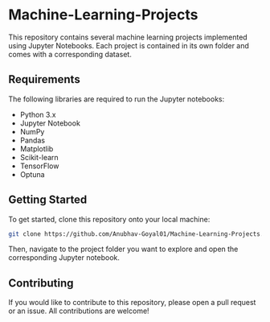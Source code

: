 # Machine-Learning-Projects

This repository contains several machine learning projects implemented using Jupyter Notebooks. Each project is contained in its own folder and comes with a corresponding dataset.

## Requirements
The following libraries are required to run the Jupyter notebooks:

- Python 3.x
- Jupyter Notebook
- NumPy
- Pandas
- Matplotlib
- Scikit-learn
- TensorFlow
- Optuna

## Getting Started
To get started, clone this repository onto your local machine:
```bash
git clone https://github.com/Anubhav-Goyal01/Machine-Learning-Projects.git
```
Then, navigate to the project folder you want to explore and open the corresponding Jupyter notebook.

## Contributing
If you would like to contribute to this repository, please open a pull request or an issue. All contributions are welcome!

